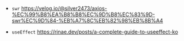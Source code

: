 

- `swr`
  https://velog.io/@silver2473/axios-%EC%99%B8%EA%B8%B8%EC%9D%B8%EC%83%9D-swr%EC%9D%84-%EB%A7%8C%EB%82%98%EB%8B%A4

- `useEffect`
  https://rinae.dev/posts/a-complete-guide-to-useeffect-ko

